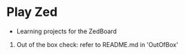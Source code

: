 
# Play Zed

- Learning projects for the ZedBoard

1. Out of the box check:  refer to README.md in 'OutOfBox'
